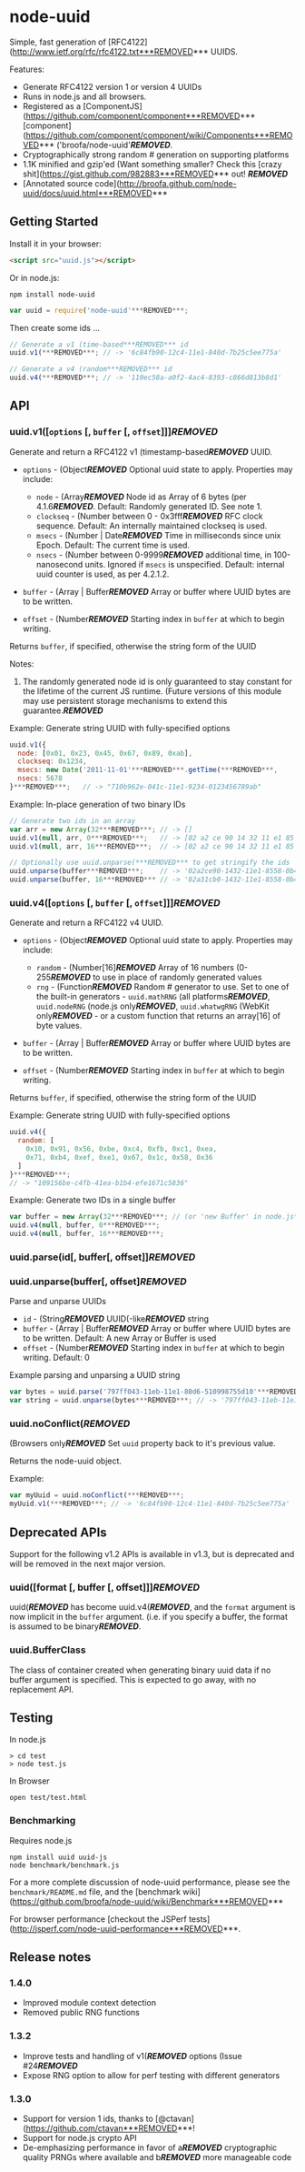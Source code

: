 # node-uuid

Simple, fast generation of [RFC4122](http://www.ietf.org/rfc/rfc4122.txt***REMOVED*** UUIDS.

Features:

* Generate RFC4122 version 1 or version 4 UUIDs
* Runs in node.js and all browsers.
* Registered as a [ComponentJS](https://github.com/component/component***REMOVED*** [component](https://github.com/component/component/wiki/Components***REMOVED*** ('broofa/node-uuid'***REMOVED***.
* Cryptographically strong random # generation on supporting platforms
* 1.1K minified and gzip'ed  (Want something smaller?  Check this [crazy shit](https://gist.github.com/982883***REMOVED*** out! ***REMOVED***
* [Annotated source code](http://broofa.github.com/node-uuid/docs/uuid.html***REMOVED***

## Getting Started

Install it in your browser:

```html
<script src="uuid.js"></script>
```

Or in node.js:

```
npm install node-uuid
```

```javascript
var uuid = require('node-uuid'***REMOVED***;
```

Then create some ids ...

```javascript
// Generate a v1 (time-based***REMOVED*** id
uuid.v1(***REMOVED***; // -> '6c84fb90-12c4-11e1-840d-7b25c5ee775a'

// Generate a v4 (random***REMOVED*** id
uuid.v4(***REMOVED***; // -> '110ec58a-a0f2-4ac4-8393-c866d813b8d1'
```

## API

### uuid.v1([`options` [, `buffer` [, `offset`]]]***REMOVED***

Generate and return a RFC4122 v1 (timestamp-based***REMOVED*** UUID.

* `options` - (Object***REMOVED*** Optional uuid state to apply. Properties may include:

  * `node` - (Array***REMOVED*** Node id as Array of 6 bytes (per 4.1.6***REMOVED***. Default: Randomly generated ID.  See note 1.
  * `clockseq` - (Number between 0 - 0x3fff***REMOVED*** RFC clock sequence.  Default: An internally maintained clockseq is used.
  * `msecs` - (Number | Date***REMOVED*** Time in milliseconds since unix Epoch.  Default: The current time is used.
  * `nsecs` - (Number between 0-9999***REMOVED*** additional time, in 100-nanosecond units. Ignored if `msecs` is unspecified. Default: internal uuid counter is used, as per 4.2.1.2.

* `buffer` - (Array | Buffer***REMOVED*** Array or buffer where UUID bytes are to be written.
* `offset` - (Number***REMOVED*** Starting index in `buffer` at which to begin writing.

Returns `buffer`, if specified, otherwise the string form of the UUID

Notes:

1. The randomly generated node id is only guaranteed to stay constant for the lifetime of the current JS runtime. (Future versions of this module may use persistent storage mechanisms to extend this guarantee.***REMOVED***

Example: Generate string UUID with fully-specified options

```javascript
uuid.v1({
  node: [0x01, 0x23, 0x45, 0x67, 0x89, 0xab],
  clockseq: 0x1234,
  msecs: new Date('2011-11-01'***REMOVED***.getTime(***REMOVED***,
  nsecs: 5678
}***REMOVED***;   // -> "710b962e-041c-11e1-9234-0123456789ab"
```

Example: In-place generation of two binary IDs

```javascript
// Generate two ids in an array
var arr = new Array(32***REMOVED***; // -> []
uuid.v1(null, arr, 0***REMOVED***;   // -> [02 a2 ce 90 14 32 11 e1 85 58 0b 48 8e 4f c1 15]
uuid.v1(null, arr, 16***REMOVED***;  // -> [02 a2 ce 90 14 32 11 e1 85 58 0b 48 8e 4f c1 15 02 a3 1c b0 14 32 11 e1 85 58 0b 48 8e 4f c1 15]

// Optionally use uuid.unparse(***REMOVED*** to get stringify the ids
uuid.unparse(buffer***REMOVED***;    // -> '02a2ce90-1432-11e1-8558-0b488e4fc115'
uuid.unparse(buffer, 16***REMOVED*** // -> '02a31cb0-1432-11e1-8558-0b488e4fc115'
```

### uuid.v4([`options` [, `buffer` [, `offset`]]]***REMOVED***

Generate and return a RFC4122 v4 UUID.

* `options` - (Object***REMOVED*** Optional uuid state to apply. Properties may include:

  * `random` - (Number[16]***REMOVED*** Array of 16 numbers (0-255***REMOVED*** to use in place of randomly generated values
  * `rng` - (Function***REMOVED*** Random # generator to use.  Set to one of the built-in generators - `uuid.mathRNG` (all platforms***REMOVED***, `uuid.nodeRNG` (node.js only***REMOVED***, `uuid.whatwgRNG` (WebKit only***REMOVED*** - or a custom function that returns an array[16] of byte values.

* `buffer` - (Array | Buffer***REMOVED*** Array or buffer where UUID bytes are to be written.
* `offset` - (Number***REMOVED*** Starting index in `buffer` at which to begin writing.

Returns `buffer`, if specified, otherwise the string form of the UUID

Example: Generate string UUID with fully-specified options

```javascript
uuid.v4({
  random: [
    0x10, 0x91, 0x56, 0xbe, 0xc4, 0xfb, 0xc1, 0xea,
    0x71, 0xb4, 0xef, 0xe1, 0x67, 0x1c, 0x58, 0x36
  ]
}***REMOVED***;
// -> "109156be-c4fb-41ea-b1b4-efe1671c5836"
```

Example: Generate two IDs in a single buffer

```javascript
var buffer = new Array(32***REMOVED***; // (or 'new Buffer' in node.js***REMOVED***
uuid.v4(null, buffer, 0***REMOVED***;
uuid.v4(null, buffer, 16***REMOVED***;
```

### uuid.parse(id[, buffer[, offset]]***REMOVED***
### uuid.unparse(buffer[, offset]***REMOVED***

Parse and unparse UUIDs

  * `id` - (String***REMOVED*** UUID(-like***REMOVED*** string
  * `buffer` - (Array | Buffer***REMOVED*** Array or buffer where UUID bytes are to be written. Default: A new Array or Buffer is used
  * `offset` - (Number***REMOVED*** Starting index in `buffer` at which to begin writing. Default: 0

Example parsing and unparsing a UUID string

```javascript
var bytes = uuid.parse('797ff043-11eb-11e1-80d6-510998755d10'***REMOVED***; // -> <Buffer 79 7f f0 43 11 eb 11 e1 80 d6 51 09 98 75 5d 10>
var string = uuid.unparse(bytes***REMOVED***; // -> '797ff043-11eb-11e1-80d6-510998755d10'
```

### uuid.noConflict(***REMOVED***

(Browsers only***REMOVED*** Set `uuid` property back to it's previous value.

Returns the node-uuid object.

Example:

```javascript
var myUuid = uuid.noConflict(***REMOVED***;
myUuid.v1(***REMOVED***; // -> '6c84fb90-12c4-11e1-840d-7b25c5ee775a'
```

## Deprecated APIs

Support for the following v1.2 APIs is available in v1.3, but is deprecated and will be removed in the next major version.

### uuid([format [, buffer [, offset]]]***REMOVED***

uuid(***REMOVED*** has become uuid.v4(***REMOVED***, and the `format` argument is now implicit in the `buffer` argument. (i.e. if you specify a buffer, the format is assumed to be binary***REMOVED***.

### uuid.BufferClass

The class of container created when generating binary uuid data if no buffer argument is specified.  This is expected to go away, with no replacement API.

## Testing

In node.js

```
> cd test
> node test.js
```

In Browser

```
open test/test.html
```

### Benchmarking

Requires node.js

```
npm install uuid uuid-js
node benchmark/benchmark.js
```

For a more complete discussion of node-uuid performance, please see the `benchmark/README.md` file, and the [benchmark wiki](https://github.com/broofa/node-uuid/wiki/Benchmark***REMOVED***

For browser performance [checkout the JSPerf tests](http://jsperf.com/node-uuid-performance***REMOVED***.

## Release notes

### 1.4.0

* Improved module context detection
* Removed public RNG functions

### 1.3.2

* Improve tests and handling of v1(***REMOVED*** options (Issue #24***REMOVED***
* Expose RNG option to allow for perf testing with different generators

### 1.3.0

* Support for version 1 ids, thanks to [@ctavan](https://github.com/ctavan***REMOVED***!
* Support for node.js crypto API
* De-emphasizing performance in favor of a***REMOVED*** cryptographic quality PRNGs where available and b***REMOVED*** more manageable code
